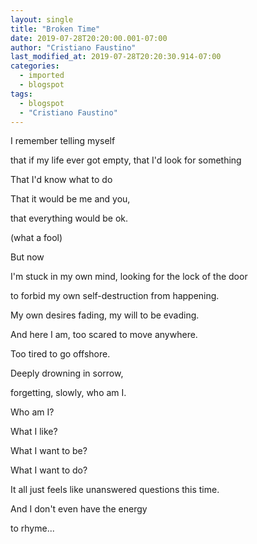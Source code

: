 ```yaml
---
layout: single
title: "Broken Time"
date: 2019-07-28T20:20:00.001-07:00
author: "Cristiano Faustino"
last_modified_at: 2019-07-28T20:20:30.914-07:00
categories:
  - imported
  - blogspot
tags:
  - blogspot
  - "Cristiano Faustino"
---
```


I remember telling myself

that if my life ever got empty, that I'd look for something

That I'd know what to do

That it would be me and you,

that everything would be ok.

(what a fool)



But now

I'm stuck in my own mind, looking for the lock of the door

to forbid my own self-destruction from happening.

My own desires fading, my will to be evading.

And here I am, too scared to move anywhere.

Too tired to go offshore.

Deeply drowning in sorrow,

forgetting, slowly, who am I.

Who am I?

What I like?

What I want to be?

What I want to do?

It all just feels like unanswered questions this time.

And I don't even have the energy

to rhyme...


